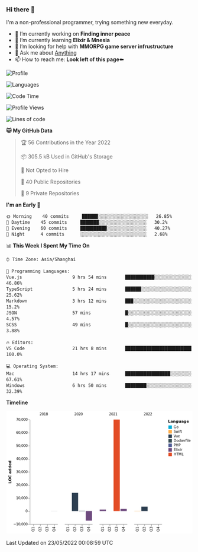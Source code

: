 ### Hi there 👋

I'm a non-professional programmer, trying something new everyday.

<!--
**dyzdyz010/dyzdyz010** is a ✨ _special_ ✨ repository because its `README.md` (this file) appears on your GitHub profile.
-->

- 🔭 I’m currently working on **Finding inner peace**
- 🌱 I’m currently learning **Elixir & Mnesia**
- 🤔 I’m looking for help with **MMORPG game server infrustructure**
- 💬 Ask me about [Anything](https://github.com/dyzdyz010/dyzdyz010/issues)
- 📫 How to reach me: **Look left of this page⬅️**

<!-- - 👯 I’m looking to collaborate on
- 😄 Pronouns: ...
- ⚡ Fun fact: ...
 -->
 
![Profile](https://github-readme-stats.vercel.app/api?username=dyzdyz010&count_private=true&show_icons=true&theme=dracula)

![Languages](https://github-readme-stats.vercel.app/api/top-langs/?username=dyzdyz010&layout=compact&theme=dracula)

<!--START_SECTION:waka-->
![Code Time](http://img.shields.io/badge/Code%20Time-0%20secs-blue)

![Profile Views](http://img.shields.io/badge/Profile%20Views-0-blue)

![Lines of code](https://img.shields.io/badge/From%20Hello%20World%20I%27ve%20Written-83%20Thousand%20lines%20of%20code-blue)

**🐱 My GitHub Data** 

> 🏆 56 Contributions in the Year 2022
 > 
> 📦 305.5 kB Used in GitHub's Storage 
 > 
> 🚫 Not Opted to Hire
 > 
> 📜 40 Public Repositories 
 > 
> 🔑 9 Private Repositories  
 > 
**I'm an Early 🐤** 

```text
🌞 Morning    40 commits     ██████░░░░░░░░░░░░░░░░░░░   26.85% 
🌆 Daytime    45 commits     ███████░░░░░░░░░░░░░░░░░░   30.2% 
🌃 Evening    60 commits     ██████████░░░░░░░░░░░░░░░   40.27% 
🌙 Night      4 commits      ░░░░░░░░░░░░░░░░░░░░░░░░░   2.68%

```


📊 **This Week I Spent My Time On** 

```text
⌚︎ Time Zone: Asia/Shanghai

💬 Programming Languages: 
Vue.js                   9 hrs 54 mins       ███████████░░░░░░░░░░░░░░   46.86% 
TypeScript               5 hrs 24 mins       ██████░░░░░░░░░░░░░░░░░░░   25.62% 
Markdown                 3 hrs 12 mins       ███░░░░░░░░░░░░░░░░░░░░░░   15.2% 
JSON                     57 mins             █░░░░░░░░░░░░░░░░░░░░░░░░   4.57% 
SCSS                     49 mins             █░░░░░░░░░░░░░░░░░░░░░░░░   3.88%

🔥 Editors: 
VS Code                  21 hrs 8 mins       █████████████████████████   100.0%

💻 Operating System: 
Mac                      14 hrs 17 mins      █████████████████░░░░░░░░   67.61% 
Windows                  6 hrs 50 mins       ████████░░░░░░░░░░░░░░░░░   32.39%

```

**Timeline**

![Chart not found](https://raw.githubusercontent.com/dyzdyz010/dyzdyz010/master/charts/bar_graph.png) 


 Last Updated on 23/05/2022 00:08:59 UTC
<!--END_SECTION:waka-->
